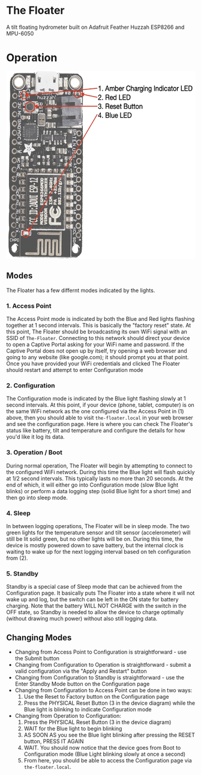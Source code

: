 # The Floater
A tilt floating hydrometer built on Adafruit Feather Huzzah ESP8266 and MPU-6050

# Operation
<p align="center">
<img src="https://github.com/brianhackel/the-floater/blob/main/docs/diagram.jpg" height="500" />
</p>

## Modes
The Floater has a few differnt modes indicated by the lights.
### 1. Access Point
  The Access Point mode is indicated by both the Blue and Red lights flashing together at 1 second intervals. This is basically the "factory reset" state. At this point, The Floater should be broadcasting its own WiFi signal with an SSID of `The-Floater`. Connecting to this network should direct your device to open a Captive Portal asking for your WiFi name and password. If the Captive Portal does not open up by itself, try opening a web browser and going to any website (like google.com); it should prompt you at that point. Once you have provided your WiFi credentials and clicked The Floater should restart and attempt to enter Configuration mode
### 2. Configuration
  The Configuration mode is indicated by the Blue light flashing slowly at 1 second intervals. At this point, if your device (phone, tablet, computer) is on the same WiFi network as the one configured via the Access Point in (1) above, then you should able to visit `the-floater.local` in your web browser and see the configuration page. Here is where you can check The Floater's status like battery, tilt and temperature and configure the details for how you'd like it log its data.
### 3. Operation / Boot
  During normal operation, The Floater will begin by attempting to connect to the configured WiFi network. During this time the Blue light will flash quickly at 1/2 second intervals. This typically lasts no more than 20 seconds. At the end of which, it will either go into Configuration mode (slow Blue light blinks) or perform a data logging step (solid Blue light for a short time) and then go into sleep mode.
### 4. Sleep
  In between logging operations, The Floater will be in sleep mode. The two green lights for the temperature sensor and tilt sensor (accelerometer) will still be lit solid green, but no other lights will be on. During this time, the device is mostly powered down to save battery, but the internal clock is waiting to wake up for the next logging interval based on teh configuration from (2).
### 5. Standby
  Standby is a special case of Sleep mode that can be achieved from the Configuration page. It basically puts The Floater into a state where it will not wake up and log, but the switch can be left in the ON state for battery charging. Note that the battery WILL NOT CHARGE with the switch in the OFF state, so Standby is needed to allow the device to charge optimally (without drawing much power) without also still logging data.

## Changing Modes
  * Changing from Access Point to Configuration is straightforward - use the Submit button
  * Changing from Configuration to Operation is straightforward - submit a valid configuration via the "Apply and Restart" button
  * Changing from Configuration to Standby is straightforward - use the Enter Standby Mode button on the Configuration page
  * Changing from Configuration to Access Point can be done in two ways:
    1. Use the Reset to Factory button on the Configuration page
    2. Press the PHYSICAL Reset Button (3 in the device diagram) while the Blue light is blinking to indicate Configuration mode
  * Changing from Operation to Configuration:
    1. Press the PHYSICAL Reset Button (3 in the device diagram)
    2. WAIT for the Blue light to begin blinking
    3. AS SOON AS you see the Blue light blinking after pressing the RESET button, PRESS IT AGAIN
    4. WAIT. You should now notice that the device goes from Boot to Configuration mode (Blue Light blinking slowly at once a second)
    5. From here, you should be able to access the Configuration page via `the-floater.local`.
